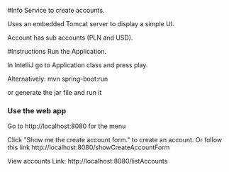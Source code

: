 #Info
Service to create accounts.

Uses an embedded Tomcat server to display a simple UI.

Account has sub accounts (PLN and USD).


#Instructions
Run the Application.

In IntelliJ go to Application class and press play.

Alternatively:
mvn spring-boot:run

or generate the jar file and run it


### Use the web app
Go to http://localhost:8080
for the menu

Click "Show me the create account form." to create an account.
Or follow this link http://localhost:8080/showCreateAccountForm

View accounts
Link: http://localhost:8080/listAccounts

